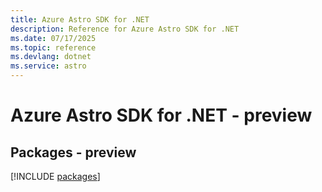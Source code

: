 ```yaml
---
title: Azure Astro SDK for .NET
description: Reference for Azure Astro SDK for .NET
ms.date: 07/17/2025
ms.topic: reference
ms.devlang: dotnet
ms.service: astro
---
```

# Azure Astro SDK for .NET - preview
## Packages - preview
[!INCLUDE [packages](astro-index.md)]